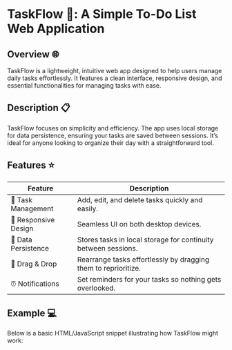 # TaskFlow 🚀: A Simple To-Do List Web Application

## Overview 🌐

TaskFlow is a lightweight, intuitive web app designed to help users manage daily tasks effortlessly. It features a clean interface, responsive design, and essential functionalities for managing tasks with ease.

## Description 📋

TaskFlow focuses on simplicity and efficiency. The app uses local storage for data persistence, ensuring your tasks are saved between sessions. It’s ideal for anyone looking to organize their day with a straightforward tool.

## Features ⭐

| Feature              | Description                                                    |
| -------------------- | -------------------------------------------------------------- |
| 📝 Task Management   | Add, edit, and delete tasks quickly and easily.                |
| 📱 Responsive Design | Seamless UI on both desktop devices.                           |
| 💾 Data Persistence  | Stores tasks in local storage for continuity between sessions. |
| 🔄 Drag & Drop       | Rearrange tasks effortlessly by dragging them to reprioritize. |
| ⏰ Notifications     | Set reminders for your tasks so nothing gets overlooked.       |

## Example 💻

Below is a basic HTML/JavaScript snippet illustrating how TaskFlow might work:
